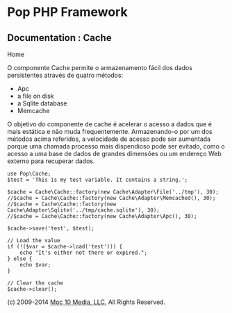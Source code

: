 Pop PHP Framework
=================

Documentation : Cache
---------------------

Home

O componente Cache permite o armazenamento fácil dos dados persistentes
através de quatro métodos:

-   Apc
-   a file on disk
-   a Sqlite database
-   Memcache

O objetivo do componente de cache é acelerar o acesso a dados que é mais
estática e não muda frequentemente. Armazenando-o por um dos métodos
acima referidos, a velocidade de acesso pode ser aumentada porque uma
chamada processo mais dispendioso pode ser evitado, como o acesso a uma
base de dados de grandes dimensões ou um endereço Web externo para
recuperar dados.

    use Pop\Cache;
    $test = 'This is my test variable. It contains a string.';

    $cache = Cache\Cache::factory(new Cache\Adapter\File('../tmp'), 30);
    //$cache = Cache\Cache::factory(new Cache\Adapter\Memcached(), 30);
    //$cache = Cache\Cache::factory(new Cache\Adapter\Sqlite('../tmp/cache.sqlite'), 30);
    //$cache = Cache\Cache::factory(new Cache\Adapter\Apc(), 30);

    $cache->save('test', $test);

    // Load the value
    if (!($var = $cache->load('test'))) {
        echo "It's either not there or expired.";
    } else {
        echo $var;
    }

    // Clear the cache
    $cache->clear();

\(c) 2009-2014 [Moc 10 Media, LLC.](http://www.moc10media.com) All
Rights Reserved.
